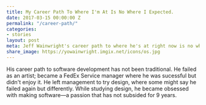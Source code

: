 ```yaml
---
title: My Career Path To Where I'm At Is No Where I Expected.
date: 2017-03-15 00:00:00 Z
permalink: "/career-path/"
categories:
- stories
layout: post
meta: Jeff Wainwright's career path to where he's at right now is no where near where he expected to be.
share_image: https://yowainwright.imgix.net/icons/os.jpg
---
```


His career path to software development has not been traditional. He failed as an artist; became a FedEx Service manager where he was sucessful but didn't enjoy it. He left management to try design, where some might say he failed again but differently. While studying design, he became obsessed with making software—a passion that has not subsided for 9 years. 
